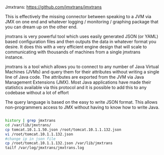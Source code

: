 Jmxtrans: https://github.com/jmxtrans/jmxtrans

This is effectively the missing connector between speaking to a JVM via JMX on one end and whatever logging / monitoring / graphing package that you can dream up on the other end.

jmxtrans is very powerful tool which uses easily generated JSON (or YAML) based configuration files and then outputs the data in whatever format you desire. It does this with a very efficient engine design that will scale to communicating with thousands of machines from a single jmxtrans instance.

jmxtrans is a tool which allows you to connect to any number of Java Virtual Machines (JVMs) and query them for their attributes without writing a single line of Java code. The attributes are exported from the JVM via Java Management Extensions (JMX). Most Java applications have made their statistics available via this protocol and it is possible to add this to any codebase without a lot of effort

The query language is based on the easy to write JSON format. This allows non-programmers access to JMX without having to know how to write Java. 

```sh

history | grep jmxtrans
cd /var/lib/jmxtrans/
cp tomcat.10.1.1.50.json /root/tomcat.10.1.1.132.json
vi /root/tomcat.10.1.1.132.json
#change ip in json file
cp /root/tomcat.10.1.1.132.json /var/lib/jmxtrans
tailf /var/log/jmxtrans/jmxtrans.log

```
